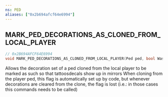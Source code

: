 ```yaml
---
ns: PED
aliases: ["0x2b694afcf64e6994"]
---
```

## MARK_PED_DECORATIONS_AS_CLONED_FROM_LOCAL_PLAYER

```c
// 0x2B694AFCF64E6994
void MARK_PED_DECORATIONS_AS_CLONED_FROM_LOCAL_PLAYER(Ped ped, bool WasClonedFromLocalPlayer);
```

Allows the decoration set of a ped cloned from the local player to be marked as such so that tattoosdecals show up in mirrors When cloning from the player ped, this flag is automatically set up by code, but whenever decorations are cleared from the clone, the flag is lost (i.e.: in those cases this commands needs to be called)

